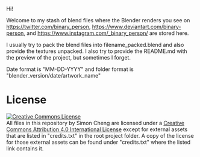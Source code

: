 Hi!

Welcome to my stash of blend files where the Blender renders you see on https://twitter.com/binary_person, https://www.deviantart.com/binary-person, and https://www.instagram.com/_binary_person/ are stored here.

I usually try to pack the blend files into filename_packed.blend and also provide the textures unpacked. I also try to provide the README.md with the preview of the project, but sometimes I forget.

Date format is "MM-DD-YYYY" and folder format is "blender\_version/date/artwork\_name"

# License
<a rel="license" href="http://creativecommons.org/licenses/by/4.0/"><img alt="Creative Commons License" style="border-width:0" src="https://i.creativecommons.org/l/by/4.0/88x31.png" /></a>
<br />
All files in this repository by Simon Cheng are licensed under a <a rel="license" href="http://creativecommons.org/licenses/by/4.0/">Creative Commons Attribution 4.0 International License</a> except for external assets that are listed in "credits.txt" in the root project folder. A copy of the license for those external assets can be found under "credits.txt" where the listed link contains it.
